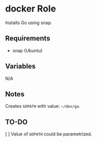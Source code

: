 # docker Role

Installs Go using snap.

## Requirements

* snap (Ubuntu)

## Variables

N/A

## Notes

Creates `GOPATH` with value: `~/dev/go`.

## TO-DO

[ ] Value of `GOPATH` could be parametrized.
